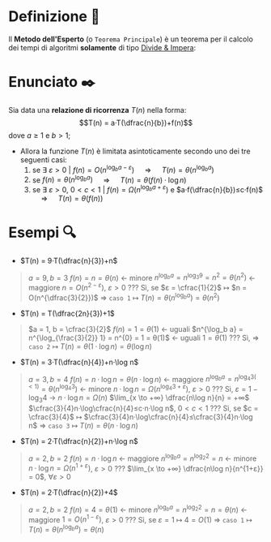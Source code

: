 # Definizione 📃
Il **Metodo dell'Esperto** (o `Teorema Principale`) è un teorema per il calcolo dei tempi di algoritmi **solamente** di tipo [Divide & Impera](obsidian://open?vault=obsidian-git-sync&file=Algoritmi%20e%20Strutture%20Dati%2F1.%20%F0%9F%A7%91%E2%80%8D%F0%9F%92%BB%20Algoritmi%2F%F0%9F%9F%A3%20Divide%20%26%20Impera%2F%F0%9F%93%83%20Definizione%20Divide%20%26%20Impera):

# Enunciato ✒️
Sia data una **relazione di ricorrenza** $T(n)$ nella forma: 
$$T(n) = a·T(\dfrac{n}{b})+f(n)$$
dove $a≥1$ e $b>1$;

- Allora la funzione $T(n)$ è limitata asintoticamente secondo uno dei tre seguenti casi:
	1. se ∃ $ε>0$ | $f(n) = O(n^{\log_b {a}-ε})$ $\quad\Longrightarrow\quad$ $T(n) = θ(n^{\log_b a})$ 
	2. se $f(n) = θ(n^{\log_b a})$ $\quad\Longrightarrow\quad$ $T(n) = θ(f(n)·\log n)$
	3. se ∃ $ε>0$, $0<c<1$ | $f(n) = Ω(n^{\log_b {a}+ε})$ e $a·f(\dfrac{n}{b})≤c·f(n)$ $\quad\Longrightarrow\quad$ $T(n) = θ(f(n))$

# Esempi 🔍
- $T(n) = 9·T(\dfrac{n}{3})+n$
>$a = 9, b = 3$
$f(n) = n = θ(n)$ $\longleftarrow$ minore
$n^{\log_b a} = n^{\log_3 9} = n^2 = θ(n^2)$ $\longleftarrow$ maggiore
$n = O(n^{2-ε})$, $ε>0$ ???
Sì, se $ε = \cfrac{1}{2}$ $\longmapsto$ $n = O(n^{\dfrac{3}{2}})$
$\Rightarrow$ `caso 1` $\longmapsto$ $T(n) = θ(n^{\log_b a}) = θ(n^{2})$

- $T(n) = T(\dfrac{2n}{3})+1$
>$a = 1, b = \cfrac{3}{2}$
$f(n) = 1 = θ(1)$ $\longleftarrow$ uguali
$n^{\log_b a} = n^{\log_{\frac{3}{2}} 1} = n^{0} = 1 = θ(1)$ $\longleftarrow$ uguali
$1 = θ(1)$ ???
Sì, 
$\Rightarrow$ `caso 2` $\longmapsto$ $T(n) = θ(1·\log n) = θ(\log n)$

-  $T(n) = 3·T(\dfrac{n}{4})+n·\log n$
>$a = 3, b = 4$
$f(n) = n·\log n = θ(n·\log n)$  $\longleftarrow$ maggiore
$n^{\log_b a} = n^{\log_4 3(<1)} = θ(n^{\log_4 3})$ $\longleftarrow$ minore
$n·\log n = Ω(n^{\log_4 3+ε})$, $ε>0$ ???
Sì, $ε=1-\log_3 4$ -> $n·\log n = Ω(n)$
$\lim_{x \to +∞} \dfrac{n\log n}{n} = +∞$
$\cfrac{3}{4}n·\log\cfrac{n}{4}≤c·n·\log n$, $0<c<1$ ???
Sì, se $c = \cfrac{3}{4}$ $\longmapsto$ $\cfrac{3}{4}n·\log\cfrac{n}{4}≤\cfrac{3}{4}n·\log n$
$\Rightarrow$ `caso 3` $\longmapsto$ $T(n) = θ(n·\log n)$

- $T(n) = 2·T(\dfrac{n}{2})+n·\log n$
>$a = 2, b = 2$
$f(n) = n·\log n$ $\longleftarrow$ maggiore
$n^{\log_b a} = n^{\log_2 2} = n$ $\longleftarrow$ minore
$n·\log n = Ω(n^{1+ε})$, $ε>0$ ???
$\lim_{x \to +∞} \dfrac{n\log n}{n^{1+ε}} = 0$, $∀ε>0$

- $T(n) = 2·T(\dfrac{n}{2})+4$
>$a = 2, b = 2$
$f(n) = 4 = θ(1)$ $\longleftarrow$ minore
$n^{\log_b a} = n^{\log_2 2} = n = θ(n)$ $\longleftarrow$ maggiore
$1 = O(n^{1-ε})$, $ε>0$ ???
Sì, se $ε = 1$ $\longmapsto$ $4 = O(1)$
$\Rightarrow$ `caso 1` $\longmapsto$ $T(n) = θ(n^{\log_b a}) = θ(n)$
